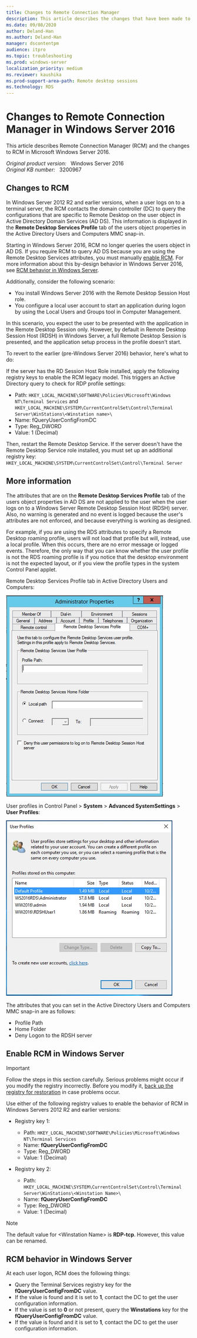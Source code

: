 ```yaml
---
title: Changes to Remote Connection Manager
description: This article describes the changes that have been made to Remote Connection Manager (RCM) in Windows Server 2016, and explains how to enable RCM.
ms.date: 09/08/2020
author: Deland-Han
ms.author: Deland-Han
manager: dscontentpm
audience: itpro
ms.topic: troubleshooting
ms.prod: windows-server
localization_priority: medium
ms.reviewer: kaushika
ms.prod-support-area-path: Remote desktop sessions
ms.technology: RDS
---
```

# Changes to Remote Connection Manager in Windows Server 2016

This article describes Remote Connection Manager (RCM) and the changes to RCM in Microsoft Windows Server 2016.

_Original product version:_ &nbsp; Windows Server 2016  
_Original KB number:_ &nbsp; 3200967

## Changes to RCM

In Windows Server 2012 R2 and earlier versions, when a user logs on to a terminal server, the RCM contacts the domain controller (DC) to query the configurations that are specific to Remote Desktop on the user object in Active Directory Domain Services (AD DS). This information is displayed in the **Remote Desktop Services Profile** tab of the users object properties in the Active Directory Users and Computers MMC snap-in.

Starting in Windows Server 2016, RCM no longer queries the users object in AD DS. If you require RCM to query AD DS because you are using the Remote Desktop Services attributes, you must manually [enable RCM](#enable-rcm-in-windows-server). For more information about this by-design behavior in Windows Server 2016, see [RCM behavior in Windows Server](#rcm-behavior-in-windows-server).

Additionally, consider the following scenario:

- You install Windows Server 2016 with the Remote Desktop Session Host role.
- You configure a local user account to start an application during logon by using the Local Users and Groups tool in Computer Management.

In this scenario, you expect the user to be presented with the application in the Remote Desktop Session only. However, by default in Remote Desktop Session Host (RDSH) in Windows Server, a full Remote Desktop Session is presented, and the application setup process in the profile doesn't start.

To revert to the earlier (pre-Windows Server 2016) behavior, here's what to do:

If the server has the RD Session Host Role installed, apply the following registry keys to enable the RCM legacy model. This triggers an Active Directory query to check for RDP profile settings:

- Path: `HKEY_LOCAL_MACHINE\SOFTWARE\Policies\Microsoft\Windows NT\Terminal Services` and `HKEY_LOCAL_MACHINE\SYSTEM\CurrentControlSet\Control\Terminal Server\WinStations\<Winstation name>\`
- Name: fQueryUserConfigFromDC
- Type: Reg_DWORD
- Value: 1 (Decimal)

Then, restart the Remote Desktop Service. If the server doesn't have the Remote Desktop Service role installed, you must set up an additional registry key:  
`HKEY_LOCAL_MACHINE\SYSTEM\CurrentControlSet\Control\Terminal Server`

## More information

The attributes that are on the **Remote Desktop Services Profile** tab of the users object properties in AD DS are not applied to the user when the user logs on to a Windows Server Remote Desktop Session Host (RDSH) server. Also, no warning is generated and no event is logged because the user's attributes are not enforced, and because everything is working as designed.

For example, if you are using the RDS attributes to specify a Remote Desktop roaming profile, users will not load that profile but will, instead, use a local profile. When this occurs, there are no error message or logged events. Therefore, the only way that you can know whether the user profile is not the RDS roaming profile is if you notice that the desktop environment is not the expected layout, or if you view the profile types in the system Control Panel applet.

Remote Desktop Services Profile tab in Active Directory Users and Computers:

![Screenshot of the Remote Desktop Services Profile tab](./media/remote-connection-manager-changes/remote-desktop-services-profile-tab.jpg)

User profiles in Control Panel > **System** > **Advanced SystemSettings** > **User Profiles**:

![Screenshot of User profiles](./media/remote-connection-manager-changes/user-profile-in-control-panel.jpg)

The attributes that you can set in the Active Directory Users and Computers MMC snap-in are as follows:

- Profile Path
- Home Folder
- Deny Logon to the RDSH server  

## Enable RCM in Windows Server

> [!IMPORTANT]
> Follow the steps in this section carefully. Serious problems might occur if you modify the registry incorrectly. Before you modify it, [back up the registry for restoration](https://support.microsoft.com/help/322756) in case problems occur.

Use either of the following registry values to enable the behavior of RCM in Windows Servers 2012 R2 and earlier versions:

- Registry key 1:

  - Path: `HKEY_LOCAL_MACHINE\SOFTWARE\Policies\Microsoft\Windows NT\Terminal Services`
  - Name: **fQueryUserConfigFromDC**
  - Type: Reg_DWORD
  - Value: 1 (Decimal)

- Registry key 2:

  - Path: `HKEY_LOCAL_MACHINE\SYSTEM\CurrentControlSet\Control\Terminal Server\WinStations\<Winstation Name>\`
  - Name: **fQueryUserConfigFromDC**
  - Type: Reg_DWORD
  - Value: 1 (Decimal)

> [!NOTE]
> The default value for \<Winstation Name> is **RDP-tcp**. However, this value can be renamed.

## RCM behavior in Windows Server

At each user logon, RCM does the following things:

- Query the Terminal Services registry key for the **fQueryUserConfigFromDC** value.
- If the value is found and it is set to **1**, contact the DC to get the user configuration information.
- If the value is set to **0** or not present, query the **Winstations** key for the **fQueryUserConfigFromDC** value.
- If the value is found and it is set to **1**, contact the DC to get the user configuration information.

